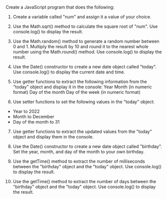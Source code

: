 Create a JavaScript program that does the following:
1. Create a variable called "num" and assign it a value of your choice.


2. Use the Math.sqrt() method to calculate the square root of "num". Use console.log() to display the result.


3. Use the Math.random() method to generate a random number between 0 and 1. Multiply the result by 10 and round it to the nearest whole number using the Math.round() method. Use console.log() to display the result.


4. Use the Date() constructor to create a new date object called "today". Use console.log() to display the current date and time.


5. Use getter functions to extract the following information from the "today" object and display it in the console:
Year
Month (in numeric format)
Day of the month
Day of the week (in numeric format)


6. Use setter functions to set the following values in the "today" object:
- Year to 2022
- Month to December
- Day of the month to 31


7. Use getter functions to extract the updated values from the "today" object and display them in the console.


8. Use the Date() constructor to create a new date object called "birthday". Set the year, month, and day of the month to your own birthday.


9. Use the getTime() method to extract the number of milliseconds between the "birthday" object and the "today" object. Use console.log() to display the result.


10. Use the getTime() method to extract the number of days between the "birthday" object and the "today" object. Use console.log() to display the result.

